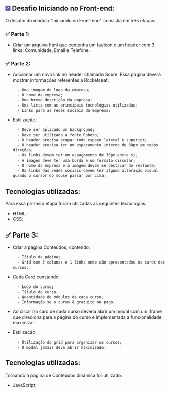 ## <img src='img/favicon.ico'> Desafio Iniciando no Front-end:

O desafio do módulo "Iniciando no Front-end" consistia em três etapas:

### ✅ Parte 1:
- Criar um arquivo html que contenha um favicon e um header com 3 links: Comunidade, Email e Telefone.
### ✅ Parte 2:
- Adicionar um novo link no header chamado Sobre. Essa página deverá mostrar informações referentes a Rocketseat:
        
        - Uma imagem do logo da empresa;
        - O nome da empresa;
        - Uma breve descrição da empresa;
        - Uma lista com as principais tecnologias utilizadas;
        - Links para as redes sociais da empresa;
        

- Estilização:

        - Deve ser aplicado um background;
        - Deve ser utilizada a fonte Roboto;
        - O header precisa ocupar todo espaço lateral e superior;
        - O header precisa ter um espaçamento interno de 30px em todas direções;
        - Os links devem ter um espaçamento de 30px entre si;
        - A imagem deve ter uma borda e um formato circular;
        - O nome da empresa e a imagem devem se destacar do restante;
        - Os links das redes sociais devem ter alguma alteração visual quando o cursor do mouse passar por cima;

## Tecnologias utilizadas:

Para essa primeira etapa foram utilizadas as seguintes tecnologias:

- HTML;
- CSS;

## ✅ Parte 3:

- Criar a página Conteúdos, contendo:

        - Título da página;
        - Grid com 3 colunas e 1 linha onde são apresentados os cards dos cursos.

- Cada Card constando:

        - Logo do curso;
        - Título do curso;
        - Quantidade de módulos de cada curso;
        - Informação se o curso é gratuito ou pago;

- Ao clicar no card de cada curso deveria abrir um modal com um iframe que direciona para a página do curso e implementada a funcionalidade maximizar.

- Estilização:

        - Utilização do grid para organizar os cursos;
        - O modal jamais deve abrir maximizado;

## Tecnologias utilizadas:

Tornando a página de Conteúdos dinâmica foi utilizado:

- JavaScript;
